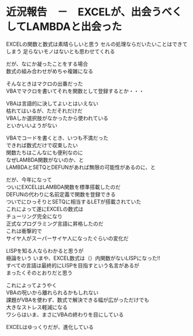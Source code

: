 #  近況報告　－　EXCELが、出会うべくしてLAMBDAと出会った

EXCELの関数と数式は素晴らしいと思う
セルの処理ならだいたいことはできてしまう 
足らないモノはないとも思わせてくれる  

だが、なにか凝ったことをする場合  
数式の組み合わせがめちゃ複雑になる  

そんなときはマクロの出番だった  
VBAでマクロを書いてそれを関数として登録するとか・・・  

VBAは言語的に決してよいとはいえない  
枯れてはいるが、ただそれだけだ  
VBAしか選択肢がなかったから使われている  
といかいいようがない

VBAでコードを書くとき、いつも不満だった  
できれば数式だけで収束したい  
関数たちはこんなにも便利なのに  
なぜLAMBDA関数がないのか、と  
LAMBDAとSETQとDEFUNがあれば無限の可能性があるのに、と

だが、今年になって  
ついにEXCELはLAMBDA関数を標準搭載したのだ  
DEFUNの代わりに名前定義で関数を登録できる        
ついでにひっそりとSETQに相当するLETが搭載されていた  
これによって遂にEXCELの数式は  
チューリング完全になり  
正式なプログラミング言語に昇格したのだ    
これは衝撃的で  
サイヤ人がスーパーサイヤ人になったぐらいの変化だ  

LISPを知る人ならわかると思うが  
極論をいう
いまや、EXCEL数式は（）内関数がないLISPになった!!  
すべての言語は最終的にLISPを目指すという名言があるが  
まったくそのとおりだと思う  

これによってようやく  
VBAの呪いから離れられるかもしれない  
課題がVBAを使わず、数式で解決できる幅が広がっただけでも  
大きなストレス軽減になる  
ワシらはいま、まさにVBAの終わりを目にしている  

EXCELはゆっくりだが、進化している  
